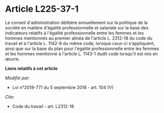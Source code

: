# Article L225-37-1

Le conseil d'administration délibère annuellement sur la politique de la société en matière d'égalité professionnelle et
salariale sur la base des indicateurs relatifs à l'égalité professionnelle entre les femmes et les hommes mentionnés au
premier alinéa de l'article L. 2312-18 du code du travail et à l'article L. 1142-8 du même code, lorsque ceux-ci
s'appliquent, ainsi que sur la base du plan pour l'égalité professionnelle entre les femmes et les hommes mentionné à
l'article L. 1143-1 dudit code lorsqu'il est mis en œuvre.

**Liens relatifs à cet article**

_Modifié par_:

  - Loi n°2018-771 du 5 septembre 2018 - art. 104 (V)

_Cite_:

  - Code du travail - art. L2312-18
